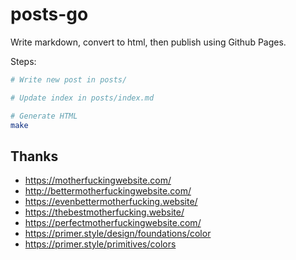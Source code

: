 # posts-go

Write markdown, convert to html, then publish using Github Pages.

Steps:

```sh
# Write new post in posts/

# Update index in posts/index.md

# Generate HTML
make
```

## Thanks

- https://motherfuckingwebsite.com/
- http://bettermotherfuckingwebsite.com/
- https://evenbettermotherfucking.website/
- https://thebestmotherfucking.website/
- https://perfectmotherfuckingwebsite.com/
- https://primer.style/design/foundations/color
- https://primer.style/primitives/colors
